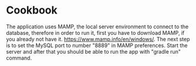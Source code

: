# Cookbook

The application uses MAMP, the local server environment to connect to the database, therefore in order to run it, first you have to download MAMP, if you already not have it.
https://www.mamp.info/en/windows/.
The next step is to set the MySQL port to number "8889" in MAMP preferences. Start the server and after that you should be able to run the app with "gradle run"
command.